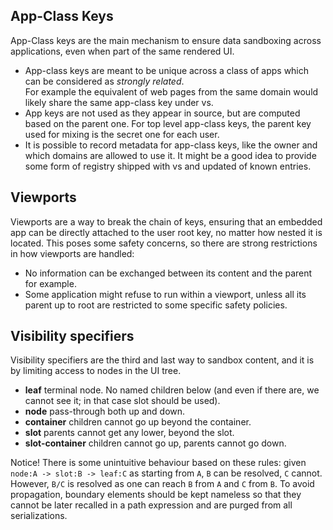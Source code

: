 ## App-Class Keys

App-Class keys are the main mechanism to ensure data sandboxing across applications, even when part of the same rendered UI.

- App-class keys are meant to be unique across a class of apps which can be considered as _strongly related_.  
  For example the equivalent of web pages from the same domain would likely share the same app-class key under vs.
- App keys are not used as they appear in source, but are computed based on the parent one. For top level app-class keys, the parent key used for mixing is the secret one for each user.
- It is possible to record metadata for app-class keys, like the owner and which domains are allowed to use it. It might be a good idea to provide some form of registry shipped with vs and updated of known entries.

## Viewports

Viewports are a way to break the chain of keys, ensuring that an embedded app can be directly attached to the user root key, no matter how nested it is located. This poses some safety concerns, so there are strong restrictions in how viewports are handled:

- No information can be exchanged between its content and the parent for example.
- Some application might refuse to run within a viewport, unless all its parent up to root are restricted to some specific safety policies.

## Visibility specifiers

Visibility specifiers are the third and last way to sandbox content, and it is by limiting access to nodes in the UI tree.

- **leaf** terminal node. No named children below (and even if there are, we cannot see it; in that case slot should be used).
- **node** pass-through both up and down.
- **container** children cannot go up beyond the container.
- **slot** parents cannot get any lower, beyond the slot.
- **slot-container** children cannot go up, parents cannot go down.

Notice! There is some unintuitive behaviour based on these rules: given `node:A -> slot:B -> leaf:C` as starting from `A`, `B` can be resolved, `C` cannot. However, `B/C` is resolved as one can reach `B` from `A` and `C` from `B`. To avoid propagation, boundary elements should be kept nameless so that they cannot be later recalled in a path expression and are purged from all serializations.

